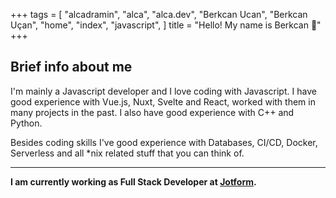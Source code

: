 +++
tags = [
  "alcadramin",
  "alca", 
  "alca.dev", 
  "Berkcan Ucan", 
  "Berkcan Uçan",
  "home",
  "index",
  "javascript",
  ]
title = "Hello! My name is Berkcan 👋"
+++

## Brief info about me

I'm mainly a Javascript developer and I love coding with Javascript. I have good experience with Vue.js, Nuxt, Svelte and React, worked with them in many projects in the past. I also have good experience with C++ and Python.

Besides coding skills I've good experience with Databases, CI/CD, Docker, Serverless and all \*nix related stuff that you can think of.

<hr />

**I am currently working as Full Stack Developer at [Jotform](https://www.jotform.com).**

